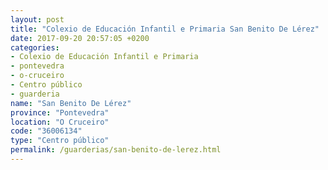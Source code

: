```yaml
---
layout: post
title: "Colexio de Educación Infantil e Primaria San Benito De Lérez"
date: 2017-09-20 20:57:05 +0200
categories:
- Colexio de Educación Infantil e Primaria
- pontevedra
- o-cruceiro
- Centro público
- guarderia
name: "San Benito De Lérez"
province: "Pontevedra"
location: "O Cruceiro"
code: "36006134"
type: "Centro público"
permalink: /guarderias/san-benito-de-lerez.html
---
```

